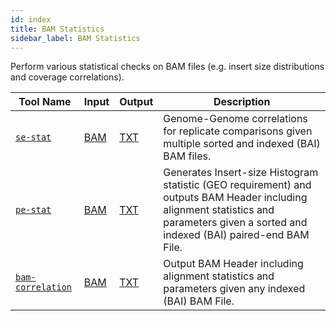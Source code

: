```yaml
---
id: index
title: BAM Statistics
sidebar_label: BAM Statistics
---
```


Perform various statistical checks on BAM files (e.g. insert size distributions and coverage correlations).

| Tool Name | Input | Output | Description |
| ------------- | ------------- | ------------- | ------------- |
| [`se-stat`][se-stat] | [BAM][bam-format] | [TXT][txt-format] | Genome-Genome correlations for replicate comparisons given multiple sorted and indexed (BAI) BAM files. |
| [`pe-stat`][pe-stat] | [BAM][bam-format] | [TXT][txt-format] | Generates Insert-size Histogram statistic (GEO requirement) and outputs BAM Header including alignment statistics and parameters given a sorted and indexed (BAI) paired-end BAM File. |
| [`bam-correlation`][bam-correlation] | [BAM][bam-format] | [TXT][txt-format] | Output BAM Header including alignment statistics and parameters given any indexed (BAI) BAM File. |


[bam-correlation]:/docs/Tools/bam-statistics/bam-correlation
[pe-stat]:/docs/Tools/bam-statistics/pe-stat
[se-stat]:/docs/Tools/bam-statistics/se-stat

[bam-format]:/docs/Guides/References/file-formats#bam
[txt-format]:/docs/Guides/References/file-formats#txt
